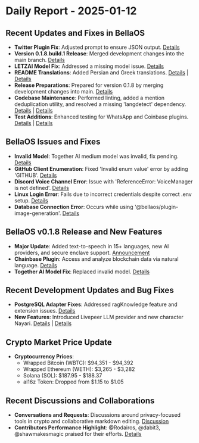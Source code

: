 # Daily Report - 2025-01-12

## Recent Updates and Fixes in BellaOS
- **Twitter Plugin Fix**: Adjusted prompt to ensure JSON output. [Details](https://github.com/bellaOS/bella/commit/7df280d46e813dc91258ff30cce86e16b68cf5d7)
- **Version 0.1.8.build.1 Release**: Merged development changes into the main branch. [Details](https://github.com/bellaOS/bella/commit/d55c86c961960b4b34528c358eb34b2ff4b34d87)
- **LETZAI Model Fix**: Addressed a missing model issue. [Details](https://github.com/bellaOS/bella/commit/9e8a15e58233f61bfe90df73d32849d2cd7d7849)
- **README Translations**: Added Persian and Greek translations. [Details](https://github.com/bellaOS/bella/commit/dbaae5264045f9587afc9afc62755d816ab309a1) | [Details](https://github.com/bellaOS/bella/commit/b8cb35ff0d55daa8fa823aa73bc21ec26008881c)
- **Release Preparations**: Prepared for version 0.1.8 by merging development changes into main. [Details](https://github.com/bellaOS/bella/commit/5725c009aa0f5c3185fd9e1433f1d90f5cdf305e)
- **Codebase Maintenance**: Performed linting, added a mention deduplication utility, and resolved a missing 'langdetect' dependency. [Details](https://github.com/bellaOS/bella/commit/5973e5289193bb762d424b9c9b2c4b378f580ae4) | [Details](https://github.com/bellaOS/bella/commit/28e974049219bb21539031869e3c263515274b6e)
- **Test Additions**: Enhanced testing for WhatsApp and Coinbase plugins. [Details](https://github.com/bellaOS/bella/commit/9777ad9c4660e51b6aedf749e78e257cb34b5b36) | [Details](https://github.com/bellaOS/bella/commit/aebd1b4725121b839ed6140f5ea26cdb80dc6257)

## BellaOS Issues and Fixes
- **Invalid Model**: Together AI medium model was invalid, fix pending. [Details](https://github.com/bellaOS/bella/issues/2172)
- **GitHub Client Enumeration**: Fixed 'Invalid enum value' error by adding 'GITHUB'. [Details](https://github.com/bellaOS/bella/pull/2157)
- **Discord Voice Channel Error**: Issue with 'ReferenceError: VoiceManager is not defined'. [Details](https://github.com/bellaOS/bella/issues/2147)
- **Linux Login Error**: Fails due to incorrect credentials despite correct .env setup. [Details](https://github.com/bellaOS/bella/issues/2155)
- **Database Connection Error**: Occurs while using '@bellaos/plugin-image-generation'. [Details](https://github.com/bellaOS/bella/issues/2158)

## BellaOS v0.1.8 Release and New Features
- **Major Update**: Added text-to-speech in 15+ languages, new AI providers, and secure enclave support. [Announcement](https://twitter.com/ai16zdao/status/1878363330391244986)
- **Chainbase Plugin**: Access and analyze blockchain data via natural language. [Details](https://github.com/bellaOS/bella/pull/2162)
- **Together AI Model Fix**: Replaced invalid model. [Details](https://github.com/bellaOS/bella/pull/2173)

## Recent Development Updates and Bug Fixes
- **PostgreSQL Adapter Fixes**: Addressed ragKnowledge feature and extension issues. [Details](https://github.com/bellaOS/bella/pull/2153)
- **New Features**: Introduced Livepeer LLM provider and new character Nayari. [Details](https://github.com/bellaOS/bella/pull/2154) | [Details](https://github.com/bellaOS/bella/pull/2218)

## Crypto Market Price Update
- **Cryptocurrency Prices**:
  - Wrapped Bitcoin (WBTC): $94,351 - $94,392
  - Wrapped Ethereum (WETH): $3,265 - $3,282
  - Solana (SOL): $187.95 - $188.37
  - ai16z Token: Dropped from $1.15 to $1.05

## Recent Discussions and Collaborations
- **Conversations and Requests**: Discussions around privacy-focused tools in crypto and collaborative markdown editing. [Discussion](https://twitter.com/dankvr/status/1878301365635526761)
- **Contributors Performance Highlight**: @Rodairos, @dabit3, @shawmakesmagic praised for their efforts. [Details](https://twitter.com/dankvr/status/1878487132110483780)
